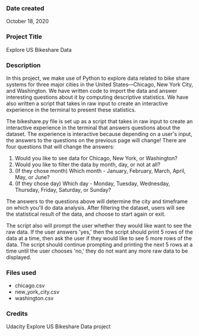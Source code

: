 ### Date created
October 18, 2020

### Project Title
Explore US Bikeshare Data

### Description
In this project, we make use of Python to explore data related to bike share systems for three major cities in the United States—Chicago, New York City, and Washington. We have written code to import the data and answer interesting questions about it by computing descriptive statistics. We have also written a script that takes in raw input to create an interactive experience in the terminal to present these statistics.

The bikeshare.py file is set up as a script that takes in raw input to create an interactive experience in the terminal that answers questions about the dataset. The experience is interactive because depending on a user's input, the answers to the questions on the previous page will change! There are four questions that will change the answers:

1. Would you like to see data for Chicago, New York, or Washington?
2. Would you like to filter the data by month, day, or not at all?
3. (If they chose month) Which month - January, February, March, April, May, or June?
4. (If they chose day) Which day - Monday, Tuesday, Wednesday, Thursday, Friday, Saturday, or Sunday?

The answers to the questions above will determine the city and timeframe on which you'll do data analysis. After filtering the dataset, users will see the statistical result of the data, and choose to start again or exit.

The script also will prompt the user whether they would like want to see the raw data. If the user answers 'yes,' then the script should print 5 rows of the data at a time, then ask the user if they would like to see 5 more rows of the data. The script should continue prompting and printing the next 5 rows at a time until the user chooses 'no,' they do not want any more raw data to be displayed.

### Files used
- chicago.csv
- new_york_city.csv
- washington.csv

### Credits
Udacity Explore US Bikeshare Data project
